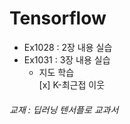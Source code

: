 # Tensorflow
* Ex1028 : 2장 내용 실습
* Ex1031 : 3장 내용 실습
  - 지도 학습  
  [x] K-최근접 이웃
















###### 교재 : 딥러닝 텐서플로 교과서
